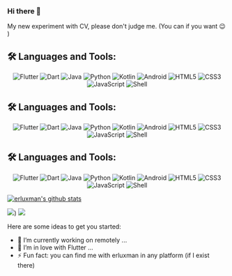 ### Hi there 👋
My new experiment with CV, please don't judge me.  (You can if you want 😉 ) 

## 🛠️ Languages and Tools:

<p align="center">
  <img src="https://img.shields.io/badge/Flutter-02569B?style=for-the-badge&logo=flutter&logoColor=white" alt="Flutter">
  <img src="https://img.shields.io/badge/Dart-0175C2?style=for-the-badge&logo=dart&logoColor=white" alt="Dart">
  <img src="https://img.shields.io/badge/Java-ED8B00?style=for-the-badge&logo=java&logoColor=white" alt="Java">
  <img src="https://img.shields.io/badge/Python-3776AB?style=for-the-badge&logo=python&logoColor=white" alt="Python">
  <img src="https://img.shields.io/badge/Kotlin-0095D5?&style=for-the-badge&logo=kotlin&logoColor=white" alt="Kotlin">
  <img src="https://img.shields.io/badge/Android-3DDC84?style=for-the-badge&logo=android&logoColor=white" alt="Android">
  <img src="https://img.shields.io/badge/HTML5-E34F26?style=for-the-badge&logo=html5&logoColor=white" alt="HTML5">
  <img src="https://img.shields.io/badge/CSS3-1572B6?style=for-the-badge&logo=css3&logoColor=white" alt="CSS3">
  <img src="https://img.shields.io/badge/JavaScript-F7DF1E?style=for-the-badge&logo=javascript&logoColor=black" alt="JavaScript">
  <img src="https://img.shields.io/badge/Shell-4EAA25?style=for-the-badge&logo=gnu-bash&logoColor=white" alt="Shell">
</p>

## 🛠️ Languages and Tools:

<p align="center">
  <img src="https://img.shields.io/badge/Flutter-%2302569B.svg?style=flat-square&logo=Flutter&logoColor=white" alt="Flutter">
  <img src="https://img.shields.io/badge/Dart-%230175C2.svg?style=flat-square&logo=dart&logoColor=white" alt="Dart">
  <img src="https://img.shields.io/badge/Java-%23ED8B00.svg?style=flat-square&logo=java&logoColor=white" alt="Java">
  <img src="https://img.shields.io/badge/Python-%233776AB.svg?style=flat-square&logo=python&logoColor=white" alt="Python">
  <img src="https://img.shields.io/badge/Kotlin-%230095D5.svg?style=flat-square&logo=kotlin&logoColor=white" alt="Kotlin">
  <img src="https://img.shields.io/badge/Android-%233DDC84.svg?style=flat-square&logo=android&logoColor=white" alt="Android">
  <img src="https://img.shields.io/badge/HTML5-%23E34F26.svg?style=flat-square&logo=html5&logoColor=white" alt="HTML5">
  <img src="https://img.shields.io/badge/CSS3-%231572B6.svg?style=flat-square&logo=css3&logoColor=white" alt="CSS3">
  <img src="https://img.shields.io/badge/JavaScript-%23F7DF1E.svg?style=flat-square&logo=javascript&logoColor=black" alt="JavaScript">
  <img src="https://img.shields.io/badge/Shell-%234EAA25.svg?style=flat-square&logo=gnu-bash&logoColor=white" alt="Shell">
</p>


## 🛠️ Languages and Tools:

<p align="center">
  <img src="https://img.shields.io/badge/Flutter-%2302C6D6.svg?style=flat-square&logo=Flutter&logoColor=white" alt="Flutter">
  <img src="https://img.shields.io/badge/Dart-%2333B3FF.svg?style=flat-square&logo=dart&logoColor=white" alt="Dart">
  <img src="https://img.shields.io/badge/Java-%23F89820.svg?style=flat-square&logo=java&logoColor=white" alt="Java">
  <img src="https://img.shields.io/badge/Python-%2361DAFB.svg?style=flat-square&logo=python&logoColor=white" alt="Python">
  <img src="https://img.shields.io/badge/Kotlin-%2366A1F3.svg?style=flat-square&logo=kotlin&logoColor=white" alt="Kotlin">
  <img src="https://img.shields.io/badge/Android-%2360EF5F.svg?style=flat-square&logo=android&logoColor=white" alt="Android">
  <img src="https://img.shields.io/badge/HTML5-%23F06529.svg?style=flat-square&logo=html5&logoColor=white" alt="HTML5">
  <img src="https://img.shields.io/badge/CSS3-%2329B6F6.svg?style=flat-square&logo=css3&logoColor=white" alt="CSS3">
  <img src="https://img.shields.io/badge/JavaScript-%23F0DB4F.svg?style=flat-square&logo=javascript&logoColor=black" alt="JavaScript">
  <img src="https://img.shields.io/badge/Shell-%2362FC64.svg?style=flat-square&logo=gnu-bash&logoColor=white" alt="Shell">
</p>








[![erluxman's github stats](https://github-readme-stats.vercel.app/api?username=erluxman&show_icons=true)](https://github.com/erluxman)


![](https://i.imgur.com/zxRAhBS.png))
![](https://i.imgur.com/M6QFFFL.png)

Here are some ideas to get you started:

- 🔭 I’m currently working on remotely ...
- 🌱 I’m in love with Flutter ...
- ⚡ Fun fact: you can find me with erluxman in any platform (if I exist there)
